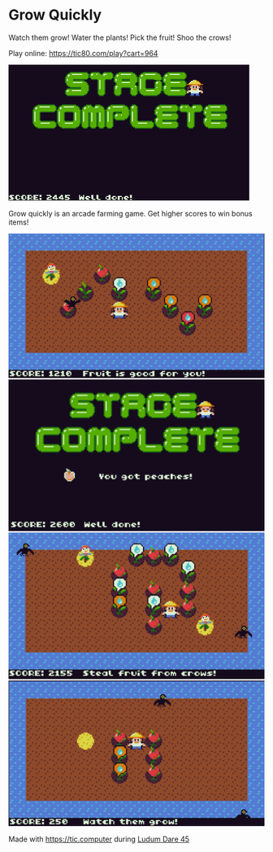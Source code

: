 # Grow Quickly
Watch them grow! Water the plants! Pick the fruit! Shoo the crows!

Play online: https://tic80.com/play?cart=964

![Animation](https://github.com/cxong/GrowQuickly/blob/master/anim.gif?raw=true)

Grow quickly is an arcade farming game. Get higher scores to win bonus items!

![screenshot](https://github.com/cxong/GrowQuickly/blob/master/s0.png?raw=true)
![screenshot](https://github.com/cxong/GrowQuickly/blob/master/s1.png?raw=true)
![screenshot](https://github.com/cxong/GrowQuickly/blob/master/s2.png?raw=true)
![screenshot](https://github.com/cxong/GrowQuickly/blob/master/s3.png?raw=true)

Made with https://tic.computer during [Ludum Dare 45](https://ldjam.com/events/ludum-dare/45/grow-quickly)
